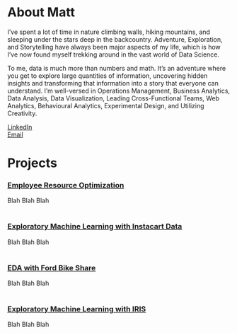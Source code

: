# About Matt

I’ve spent a lot of time in nature climbing walls, hiking mountains, and sleeping under the stars deep in the backcountry. Adventure, Exploration, and Storytelling have always been major aspects of my life, which is how I’ve now found myself trekking around in the vast world of Data Science. 

To me, data is much more than numbers and math. It’s an adventure where you get to explore large quantities of information, uncovering hidden insights and transforming that information into a story that everyone can understand. I’m well-versed in Operations Management, Business Analytics, Data Analysis, Data Visualization, Leading Cross-Functional Teams, Web Analytics, Behavioural Analytics, Experimental Design, and Utilizing Creativity. 


[LinkedIn](https://www.linkedin.com/in/mattfederighi/) <br>
[Email](matt.federighi@gmail.com)


# Projects

### [Employee Resource Optimization](#) <br>
Blah Blah Blah <br><br>

### [Exploratory Machine Learning with Instacart Data](#) <br>
Blah Blah Blah <br><br>

### [EDA with Ford Bike Share](#) <br>
Blah Blah Blah <br><br>

### [Exploratory Machine Learning with IRIS](#) <br>
Blah Blah Blah <br><br>
